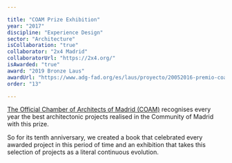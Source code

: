 ```yaml
---

title: "COAM Prize Exhibition"
year: "2017"
discipline: "Experience Design"
sector: "Architecture"
isCollaboration: "true"
collaborator: "2x4 Madrid"
collaboratorUrl: "https://2x4.org/"
isAwarded: "true"
award: "2019 Bronze Laus"
awardUrl: "https://www.adg-fad.org/es/laus/proyecto/20052016-premio-coam"
order: "13"

---
```


[The Official Chamber of Architects of Madrid (COAM)](https://www.coam.org/ "COAM's website") recognises every year the best architectonic projects realised in the Community of Madrid with this prize. 

So for its tenth anniversary, we created a book that celebrated every awarded project in this period of time and an exhibition that takes this selection of projects as a literal continuous evolution.